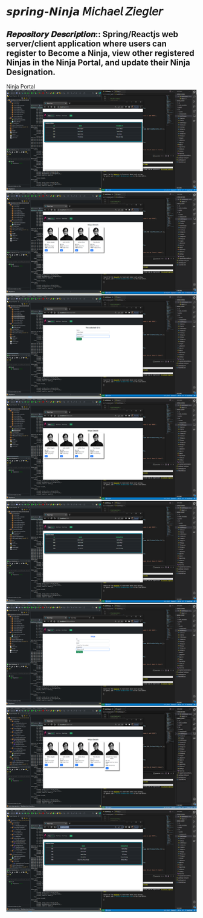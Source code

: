 # 𝙨𝙥𝙧𝙞𝙣𝙜-𝙉𝙞𝙣𝙟𝙖 𝘔𝘪𝘤𝘩𝘢𝘦𝘭 𝘡𝘪𝘦𝘨𝘭𝘦𝘳
𝑹𝒆𝒑𝒐𝒔𝒊𝒕𝒐𝒓𝒚 𝑫𝒆𝒔𝒄𝒓𝒊𝒑𝒕𝒊𝒐𝒏:: Spring/Reactjs web server/client application where users can register to Become a Ninja, view other registered Ninjas in the Ninja Portal, and update their Ninja Designation.
-------------------------------------------------------------------------------------------------------------------------------------------
Ninja Portal
![NinjaPortal.PNG](https://github.com/Mikeziegler123/spring-Ninja/blob/master/Images/NinjaPortal.PNG?raw=true)
![ViewNinjas.PNG](https://github.com/Mikeziegler123/spring-Ninja/blob/master/Images/ViewNinjas.PNG?raw=true)
![EditNinja.PNG](https://github.com/Mikeziegler123/spring-Ninja/blob/master/Images/EditNinja.PNG?raw=true)
![EditedNinja.PNG](https://github.com/Mikeziegler123/spring-Ninja/blob/master/Images/EditedNinja.PNG?raw=true)
![EditedPortal.PNG](https://github.com/Mikeziegler123/spring-Ninja/blob/master/Images/EditedPortal.PNG?raw=true)
![AddNinja.PNG](https://github.com/Mikeziegler123/spring-Ninja/blob/master/Images/AddNinja.PNG?raw=true)
![AddedNinja.PNG](https://github.com/Mikeziegler123/spring-Ninja/blob/master/Images/AddedNinja.PNG?raw=true)
![AddedPortal.PNG](https://github.com/Mikeziegler123/spring-Ninja/blob/master/Images/AddedPortal.PNG?raw=true)
